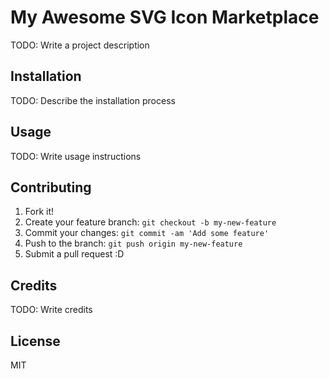 
# My Awesome SVG Icon Marketplace
TODO: Write a project description

## Installation
TODO: Describe the installation process

## Usage
TODO: Write usage instructions

## Contributing

1. Fork it!
2. Create your feature branch: `git checkout -b my-new-feature`
3. Commit your changes: `git commit -am 'Add some feature'`
4. Push to the branch: `git push origin my-new-feature`
5. Submit a pull request :D


## Credits
TODO: Write credits
## License
MIT